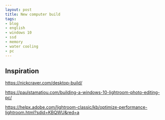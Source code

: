 ```yaml
---
layout: post
title: New computer build
tags:
- blog
- english
- windows 10
- ssd
- memory
- water cooling
- pc
---
```



## Inspiration

https://nickcraver.com/desktop-build/

https://paulstamatiou.com/building-a-windows-10-lightroom-photo-editing-pc/

https://helpx.adobe.com/lightroom-classic/kb/optimize-performance-lightroom.html?sdid=KBQWU&red=a

